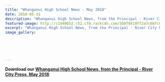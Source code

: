 ```yaml
---
title: "Whanganui High School News - May 2018"
date: 2018-05-31
description: "Whanganui High School News, from the Principal - River City Press, May 2018..."
featured-image: http://c1940652.r52.cf0.rackcdn.com/5b0f8410ff2a7c6bfc0020f1/WEBSITE-CREST-used-SEPT-2017.jpg
excerpt: "Whanganui High School News, from the Principal - River City Press, May 2018."
image_gallery:
    
    
    
    
    
---
```


<p><strong>Download our&nbsp;<a href="http://c1940652.r52.cf0.rackcdn.com/5b0f846eb8d39a7499002141/Rivercity-Press---May-2018.pdf">Whanganui High School News, from the Principal - River City Press, May 2018</a></strong></p>


